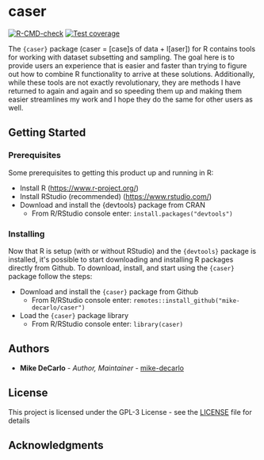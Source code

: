 # caser
<!-- badges: start -->
[![R-CMD-check](https://github.com/mike-decarlo/caser/actions/workflows/R-CMD-check.yaml/badge.svg)](https://github.com/mike-decarlo/caser/actions/workflows/R-CMD-check.yaml)
[![Test coverage](https://github.com/mike-decarlo/caser/actions/workflows/test-coverage.yml/badge.svg)](https://github.com/mike-decarlo/caser/actions/workflows/test-coverage.yml)
<!-- badges: end -->

The <code>{caser}</code> package (caser = [case]s of data + l[aser]) for R contains tools for working with dataset subsetting and sampling. The goal here is to provide users an experience that is easier and faster than trying to figure out how to combine R functionality to arrive at these solutions. Additionally, while these tools are not exactly revolutionary, they are methods I have returned to again and again and so speeding them up and making them easier streamlines my work and I hope they do the same for other users as well.

## Getting Started

### Prerequisites

Some prerequisites to getting this product up and running in R:
- Install R (https://www.r-project.org/)
- Install RStudio (recommended) (https://www.rstudio.com/)
- Download and install the {devtools} package from CRAN
  - From R/RStudio console enter: <code>install.packages("devtools")</code>

### Installing

Now that R is setup (with or without RStudio) and the <code>{devtools}</code> package is installed, it's possible to start downloading and installing R packages directly from Github. To download, install, and start using the <code>{caser}</code> package follow the steps:
- Download and install the <code>{caser}</code> package from Github
  - From R/RStudio console enter: <code>remotes::install_github("mike-decarlo/caser")</code>
- Load the <code>{caser}</code> package library
  - From R/RStudio console enter: <code>library(caser)</code>

## Authors

* **Mike DeCarlo** - *Author, Maintainer* - [mike-decarlo](https://github.com/mike-decarlo)

## License

This project is licensed under the GPL-3 License - see the [LICENSE](LICENSE) file for details

## Acknowledgments
